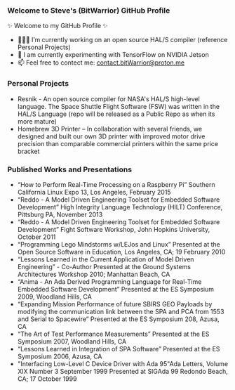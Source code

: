 ### Welcome to Steve's (BitWarrior) GitHub Profile

✨ Welcome to my GitHub Profile ✨
- 👨🏻‍💻 I’m currently working on an open source HAL/S compiler (reference Personal Projects) 
- 🌱 I am currently experimenting with TensorFlow on NVIDIA Jetson
- 📫 Feel free to contect me: contact.bitWarrior@proton.me 

### Personal Projects
* Resnik - An open source compiler for NASA's HAL/S high-level language. The Space Shuttle Flight Software (FSW) was written in the HAL/S Language (repo will be released as a Public Repo as when its more mature)
* Homebrew 3D Printer – In collaboration with several friends, we designed and built our own 3D printer with improved motor drive precision than comparable commercial printers within the same price bracket

### Published Works and Presentations
* “How to Perform Real-Time Processing on a Raspberry Pi” Southern California Linux Expo 13, Los Angeles, February 2015
* “Reddo - A Model Driven Engineering Toolset for Embedded Software Development” High Integrity Language Technology (HILT) Conference, Pittsburg PA, November 2013
* “Reddo - A Model Driven Engineering Toolset for Embedded Software Development” Fight Software Workshop, John Hopkins University, October 2011
* “Programming Lego Mindstorms w/LEJos and Linux” Presented at the Open Source Software in Education, Los Angeles, CA; 19 February 2010
* “Lessons Learned in the Current Application of Model Driven Engineering” - Co-Author Presented at the Ground Systems Architectures Workshop 2010; Manhattan Beach, CA
* “Anima - An Ada Derived Programming Language for Real-Time Embedded Software
Development” Presented at the ES Symposium 2009, Woodland Hills, CA
* “Expanding Mission Performance of future SBIRS GEO Payloads by modifying the communication link between the SPA and PCA from 1553 and Serial to Spacewire” Presented at the ES Symposium 208, Azusa, CA
* “The Art of Test Performance Measurements” Presented at the ES Symposium 2007, Woodland Hills, CA
* “Lessons Learned in Integration of SPA Software” Presented at the ES Symposium 2006, Azusa, CA
* "Interfacing Low-Level C Device Driver with Ada 95"Ada Letters, Volume XIX Number 3 September 1999 Presented at SIGAda 99 Redondo Beach, CA; 17 October 1999
